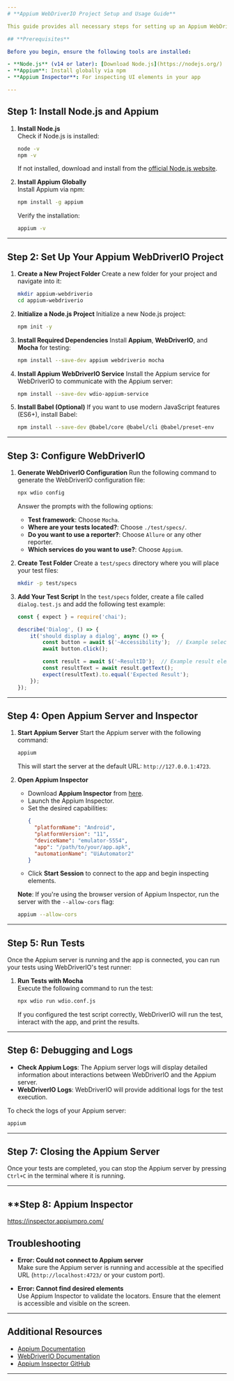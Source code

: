 ```yaml
---
# **Appium WebDriverIO Project Setup and Usage Guide**

This guide provides all necessary steps for setting up an Appium WebDriverIO project, installing dependencies, running tests, and using Appium Web Inspector to inspect your app.

## **Prerequisites**

Before you begin, ensure the following tools are installed:

- **Node.js** (v14 or later): [Download Node.js](https://nodejs.org/)
- **Appium**: Install globally via npm
- **Appium Inspector**: For inspecting UI elements in your app

---
```


## **Step 1: Install Node.js and Appium**

1. **Install Node.js**  
   Check if Node.js is installed:
   ```bash
   node -v
   npm -v
   ```
   If not installed, download and install from the [official Node.js website](https://nodejs.org/).

2. **Install Appium Globally**  
   Install Appium via npm:
   ```bash
   npm install -g appium
   ```
   Verify the installation:
   ```bash
   appium -v
   ```

---

## **Step 2: Set Up Your Appium WebDriverIO Project**

1. **Create a New Project Folder**
   Create a new folder for your project and navigate into it:
   ```bash
   mkdir appium-webdriverio
   cd appium-webdriverio
   ```

2. **Initialize a Node.js Project**
   Initialize a new Node.js project:
   ```bash
   npm init -y
   ```

3. **Install Required Dependencies**
   Install **Appium**, **WebDriverIO**, and **Mocha** for testing:
   ```bash
   npm install --save-dev appium webdriverio mocha
   ```

4. **Install Appium WebDriverIO Service**
   Install the Appium service for WebDriverIO to communicate with the Appium server:
   ```bash
   npm install --save-dev wdio-appium-service
   ```

5. **Install Babel (Optional)**
   If you want to use modern JavaScript features (ES6+), install Babel:
   ```bash
   npm install --save-dev @babel/core @babel/cli @babel/preset-env
   ```

---

## **Step 3: Configure WebDriverIO**

1. **Generate WebDriverIO Configuration**
   Run the following command to generate the WebDriverIO configuration file:
   ```bash
   npx wdio config
   ```
   Answer the prompts with the following options:
   - **Test framework**: Choose `Mocha`.
   - **Where are your tests located?**: Choose `./test/specs/`.
   - **Do you want to use a reporter?**: Choose `Allure` or any other reporter.
   - **Which services do you want to use?**: Choose `Appium`.

2. **Create Test Folder**
   Create a `test/specs` directory where you will place your test files:
   ```bash
   mkdir -p test/specs
   ```

3. **Add Your Test Script**
   In the `test/specs` folder, create a file called `dialog.test.js` and add the following test example:

   ```javascript
   const { expect } = require('chai');

   describe('Dialog', () => {
       it('should display a dialog', async () => {
           const button = await $('~Accessibility');  // Example selector from Appium Inspector
           await button.click();

           const result = await $('~ResultID');  // Example result element
           const resultText = await result.getText();
           expect(resultText).to.equal('Expected Result');
       });
   });
   ```

---

## **Step 4: Open Appium Server and Inspector**

1. **Start Appium Server**
   Start the Appium server with the following command:
   ```bash
   appium
   ```
   This will start the server at the default URL: `http://127.0.0.1:4723`.

2. **Open Appium Inspector**
   - Download **Appium Inspector** from [here](https://github.com/appium/appium-inspector).
   - Launch the Appium Inspector.
   - Set the desired capabilities:
     ```json
     {
       "platformName": "Android",
       "platformVersion": "11",
       "deviceName": "emulator-5554",
       "app": "/path/to/your/app.apk",
       "automationName": "UiAutomator2"
     }
     ```
   - Click **Start Session** to connect to the app and begin inspecting elements.

   **Note**: If you're using the browser version of Appium Inspector, run the server with the `--allow-cors` flag:
   ```bash
   appium --allow-cors
   ```

---

## **Step 5: Run Tests**

Once the Appium server is running and the app is connected, you can run your tests using WebDriverIO's test runner:

1. **Run Tests with Mocha**  
   Execute the following command to run the test:
   ```bash
   npx wdio run wdio.conf.js
   ```

   If you configured the test script correctly, WebDriverIO will run the test, interact with the app, and print the results.

---

## **Step 6: Debugging and Logs**

- **Check Appium Logs**: The Appium server logs will display detailed information about interactions between WebDriverIO and the Appium server.
- **WebDriverIO Logs**: WebDriverIO will provide additional logs for the test execution.

To check the logs of your Appium server:
```bash
appium
```

---

## **Step 7: Closing the Appium Server**

Once your tests are completed, you can stop the Appium server by pressing `Ctrl+C` in the terminal where it is running.

---
## **Step 8: Appium Inspector
https://inspector.appiumpro.com/


## **Troubleshooting**

- **Error: Could not connect to Appium server**  
  Make sure the Appium server is running and accessible at the specified URL (`http://localhost:4723/` or your custom port).
  
- **Error: Cannot find desired elements**  
  Use Appium Inspector to validate the locators. Ensure that the element is accessible and visible on the screen.

---

## **Additional Resources**

- [Appium Documentation](http://appium.io/docs/en/about-appium/intro/)
- [WebDriverIO Documentation](https://webdriver.io/docs/gettingstarted/)
- [Appium Inspector GitHub](https://github.com/appium/appium-inspector)

---